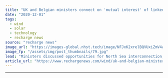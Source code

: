 ```yaml
---
title: "UK and Belgian ministers connect on 'mutual interest' of linked-up offshore wind farms"
date: "2020-12-01"
tags: 
  - wind
  - solar
  - technology
  - recharge news
source: "recharge news"
image_url: "https://images-global.nhst.tech/image/NFJxK2xrelBQVUxiZmV4aFk3bktnMkt0T0NxSTVZZ1hiTGtDcU1lMUpjWT0=/nhst/binary/364ff96b05ece500b6636076481e98c7"
image_fp: "/assets/img/post_thumbnails/79.jpg"
lead: "Ministers discussed opportunities for North Sea interconnection, panel hears, as momentum for 'hybrid' projects grows"
article_url: "https://www.rechargenews.com/wind/uk-and-belgian-ministers-connect-on-mutual-interest-of-linked-up-offshore-wind-farms/2-1-922577"
---
```


---
